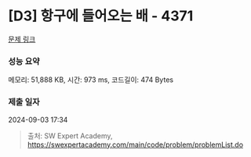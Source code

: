 # [D3] 항구에 들어오는 배 - 4371 

[문제 링크](https://swexpertacademy.com/main/code/problem/problemDetail.do?contestProbId=AWMedCxalW8DFAXd) 

### 성능 요약

메모리: 51,888 KB, 시간: 973 ms, 코드길이: 474 Bytes

### 제출 일자

2024-09-03 17:34



> 출처: SW Expert Academy, https://swexpertacademy.com/main/code/problem/problemList.do